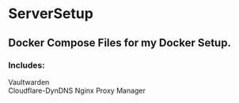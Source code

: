 # ServerSetup
## Docker Compose Files for my Docker Setup. 

### Includes:

Vaultwarden <br>
Cloudflare-DynDNS
Nginx Proxy Manager
